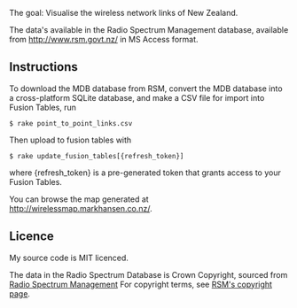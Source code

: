 The goal: Visualise the wireless network links of New Zealand.

The data's available in the Radio Spectrum Management database, available from
http://www.rsm.govt.nz/ in MS Access format.

## Instructions

To download the MDB database from RSM, convert the MDB database
into a cross-platform SQLite database, and make a CSV file for
import into Fusion Tables, run

    $ rake point_to_point_links.csv

Then upload to fusion tables with

    $ rake update_fusion_tables[{refresh_token}]

where {refresh\_token} is a pre-generated token that grants access to your Fusion Tables.

You can browse the map generated at http://wirelessmap.markhansen.co.nz/.

## Licence
My source code is MIT licenced.

The data in the Radio Spectrum Database is Crown Copyright, sourced from [Radio
Spectrum Management][1] For copyright terms, see [RSM's copyright page][2].

[1]: http://www.rsm.govt.nz/cms/tools-and-services/spectrum-search-lite
[2]: http://www.rsm.govt.nz/cms/customer-support/about-this-site/copyright

